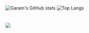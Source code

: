#
![Garam's GitHub stats](https://github-readme-stats.vercel.app/api?username=garam-park&theme=rose_pine)
![Top Langs](https://github-readme-stats.vercel.app/api/top-langs/?username=garam-park&layout=compact&theme=rose_pine)

# 
<img src="https://img.shields.io/badge/Youtube-red?style=flate-square&logo=youtube&label=story.g&link=https%3A%2F%2Fwww.youtube.com%2F%40story.g">
